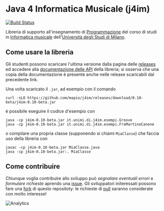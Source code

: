 Java 4 Informatica Musicale (j4im)
==================================

[![Build Status](https://travis-ci.org/mapio/j4im.svg)](https://travis-ci.org/mapio/j4im)

Libreria di supporto all'insegnamento di
[Programmazione](http://boldi.di.unimi.it/Corsi/Mus2015/) del corso di studi
in [Informatica
musicale](http://www.ccdinfmi.unimi.it/it/corsiDiStudio/2015/F3Xof2/)
dell'[Università degli Studi di Milano](http://www.unimi.it/).

Come usare la libreria
----------------------

Gli studenti possono scaricare l'ultima versione dalla pagina delle
[releases](https://github.com/mapio/j4im/releases) ed accedere alla
[documentazione delle API](http://mapio.github.io/j4im) della libreria; si
osserva che una copia della documentazione è presente anche nelle release
scaricabili dal precedente link.

Una volta scaricato il `.jar`, ad esempio con il comando

	curl -sLO https://github.com/mapio/j4im/releases/download/0.10-beta/j4im-0.10-beta.jar

è possibile eseguire il codice d'esempio con

	java -cp j4im-0.10-beta.jar it.unimi.di.j4im.esempi.Groove
	java -cp j4im-0.10-beta.jar it.unimi.di.j4im.esempi.FraMartinoCanone

o compilare una propria classe (supponendo si chiami `MiaClasse`) che faccia
uso della libreria con

	javac -cp j4im-0.10-beta.jar MiaClasse.java
	java -cp j4im-0.10-beta.jar:. MiaClasse


Come contribuire
----------------

Chiunque voglia contribuire allo sviluppo può *segnalare eventuali errori* e
*formulare richieste* aprendo una
[issue](https://github.com/mapio/j4im/issues). Gli sviluppatori initeressati
possono fare una [fork](https://github.com/mapio/j4im/fork) di questo
repositoty: le richieste di [pull](https://github.com/mapio/j4im/pulls)
saranno considerate con molto interesse!

![Analytics](https://ga-beacon.appspot.com/UA-377250-20/j4im?pixel)

